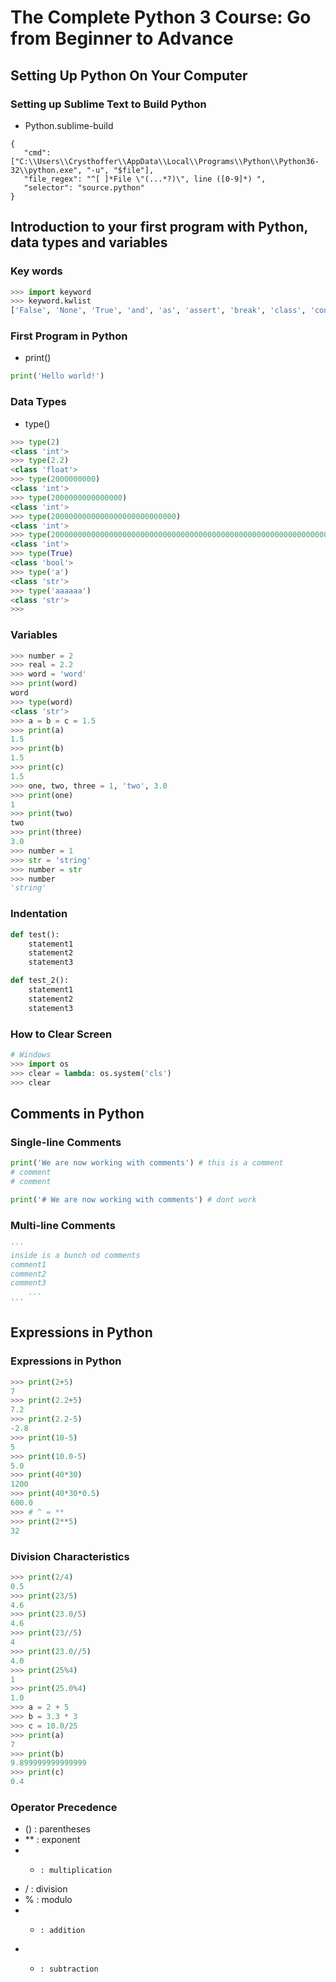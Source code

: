 # The Complete Python 3 Course: Go from Beginner to Advance

## Setting Up Python On Your Computer

### Setting up Sublime Text to Build Python

* Python.sublime-build
```
{
   "cmd": ["C:\\Users\\Crysthoffer\\AppData\\Local\\Programs\\Python\\Python36-32\\python.exe", "-u", "$file"],
   "file_regex": "^[ ]*File \"(...*?)\", line ([0-9]*) ",
   "selector": "source.python"
}
```

## Introduction to your first program with Python, data types and variables

### Key words
```python
>>> import keyword
>>> keyword.kwlist
['False', 'None', 'True', 'and', 'as', 'assert', 'break', 'class', 'continue', 'def', 'del', 'elif', 'else', 'except', 'finally', 'for', 'from', 'global', 'if', 'import', 'in', 'is', 'lambda', 'nonlocal', 'not', 'or', 'pass', 'raise', 'return', 'try', 'while', 'with', 'yield']
```

### First Program in Python

* print()
```python
print('Hello world!')
```

### Data Types

* type()
```python
>>> type(2)
<class 'int'>
>>> type(2.2)
<class 'float'>
>>> type(2000000000)
<class 'int'>
>>> type(2000000000000000)
<class 'int'>
>>> type(2000000000000000000000000000)
<class 'int'>
>>> type(20000000000000000000000000000000000000000000000000000000000000000000000000000000)
<class 'int'>
>>> type(True)
<class 'bool'>
>>> type('a')
<class 'str'>
>>> type('aaaaaa')
<class 'str'>
>>>
```

### Variables

```python
>>> number = 2
>>> real = 2.2
>>> word = 'word'
>>> print(word)
word
>>> type(word)
<class 'str'>
>>> a = b = c = 1.5
>>> print(a)
1.5
>>> print(b)
1.5
>>> print(c)
1.5
>>> one, two, three = 1, 'two', 3.0
>>> print(one)
1
>>> print(two)
two
>>> print(three)
3.0
>>> number = 1
>>> str = 'string'
>>> number = str
>>> number
'string'
```

### Indentation

```python
def test():
	statement1
	statement2
	statement3

def test_2():
	statement1
	statement2
	statement3
```

### How to Clear Screen

```python
# Windows
>>> import os
>>> clear = lambda: os.system('cls')
>>> clear
```

## Comments in Python

### Single-line Comments
```python
print('We are now working with comments') # this is a comment
# comment
# comment

print('# We are now working with comments') # dont work
```

### Multi-line Comments
```python
'''
inside is a bunch od comments
comment1
comment2
comment3
	...
'''
```

## Expressions in Python

### Expressions in Python

```python
>>> print(2+5)
7
>>> print(2.2+5)
7.2
>>> print(2.2-5)
-2.8
>>> print(10-5)
5
>>> print(10.0-5)
5.0
>>> print(40*30)
1200
>>> print(40*30*0.5)
600.0
>>> # ^ = **
>>> print(2**5)
32
```

### Division Characteristics

```python
>>> print(2/4)
0.5
>>> print(23/5)
4.6
>>> print(23.0/5)
4.6
>>> print(23//5)
4
>>> print(23.0//5)
4.0
>>> print(25%4)
1
>>> print(25.0%4)
1.0
>>> a = 2 + 5
>>> b = 3.3 * 3
>>> c = 10.0/25
>>> print(a)
7
>>> print(b)
9.899999999999999
>>> print(c)
0.4
```

### Operator Precedence

* () 	: parentheses
* ** 	: exponent
* *  	: multiplication
* /  	: division
* %  	: modulo
* +		: addition
* -		: subtraction

```python

```